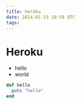 ```yaml
---
title: heroku
date: 2014-01-19 10:59 UTC
tags:
---
```


# Heroku

* hello
* world

```ruby
def hello
  puts "hello"
end
```
